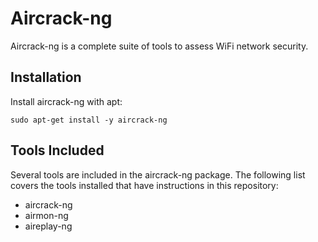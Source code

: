 # Aircrack-ng

Aircrack-ng is a complete suite of tools to assess WiFi network security.

## Installation 

Install aircrack-ng with apt: 

```sudo apt-get install -y aircrack-ng```

## Tools Included

Several tools are included in the aircrack-ng package. The following list covers the tools installed that have instructions in this repository: 

* aircrack-ng
* airmon-ng
* aireplay-ng
